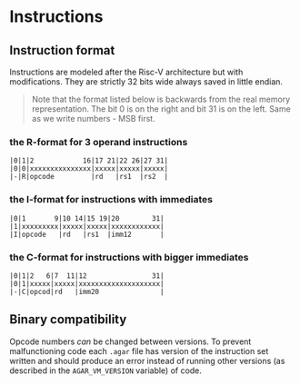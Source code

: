 # Instructions

## Instruction format
Instructions are modeled after the Risc-V architecture but with modifications. They are strictly 32 bits wide always saved in little endian.
> Note that the format listed below is backwards from the real memory representation. The bit 0 is on the right and bit 31 is on the left. Same as we write numbers - MSB first.
### the R-format for 3 operand instructions
```
|0|1|2            16|17 21|22 26|27 31|
|0|0|xxxxxxxxxxxxxxx|xxxxx|xxxxx|xxxxx|
|-|R|opcode         |rd   |rs1  |rs2  |
```
### the I-format for instructions with immediates
```
|0|1       9|10 14|15 19|20        31|
|1|xxxxxxxxx|xxxxx|xxxxx|xxxxxxxxxxxx|
|I|opcode   |rd   |rs1  |imm12       |
```
### the C-format for instructions with bigger immediates
```
|0|1|2   6|7  11|12                31|
|0|1|xxxxx|xxxxx|xxxxxxxxxxxxxxxxxxxx|
|-|C|opcod|rd   |imm20               |
```
## Binary compatibility
Opcode numbers *can* be changed between versions. To prevent malfunctioning code each `.agar` file has version of the instruction set written and should produce an error instead of running other versions (as described in the `AGAR_VM_VERSION` variable) of code.